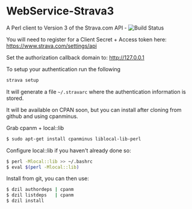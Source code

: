 WebService-Strava3
==================

A Perl client to Version 3 of the Strava.com API - ![Build Status](https://travis-ci.org/techman83/WebService-Strava3.svg?branch=master)

You will need to register for a Client Secret + Access token here:
https://www.strava.com/settings/api

Set the authorization callback domain to: http://127.0.0.1

To setup your authentication run the following
```bash
strava setup
```

It will generate a file `~/.stravarc` where the authentication information is stored.

It will be available on CPAN soon, but you can install after cloning from github and
using cpanminus.

Grab cpanm + local::lib
```bash
$ sudo apt-get install cpanminus liblocal-lib-perl
```

Configure local::lib if you haven't already done so:

```bash
$ perl -Mlocal::lib >> ~/.bashrc
$ eval $(perl -Mlocal::lib)
```

Install from git, you can then use:

```bash
$ dzil authordeps | cpanm
$ dzil listdeps   | cpanm
$ dzil install
```
